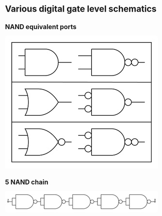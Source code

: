 # Various digital gate level schematics

## NAND equivalent ports
<a href="https://github.com/olehermanse/schem/blob/master/digital/nand_equivalents.svg">
<img alt="digital/nand_equivalents.png" style="border-width:0" src="https://raw.githubusercontent.com/olehermanse/schem/master/digital/nand_equivalents.png" />
</a><br />

## 5 NAND chain
<a href="https://github.com/olehermanse/schem/blob/master/digital/nand_chain_5.svg">
<img alt="digital/nand_chain_5.png" style="border-width:0" src="https://raw.githubusercontent.com/olehermanse/schem/master/digital/nand_chain_5.png" />
</a><br />

